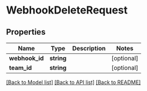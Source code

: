 # WebhookDeleteRequest

## Properties
Name | Type | Description | Notes
------------ | ------------- | ------------- | -------------
**webhook_id** | **string** |  | [optional] 
**team_id** | **string** |  | [optional] 

[[Back to Model list]](../README.md#documentation-for-models) [[Back to API list]](../README.md#documentation-for-api-endpoints) [[Back to README]](../README.md)


